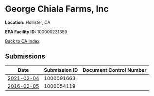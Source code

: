 # George Chiala Farms, Inc

**Location:** Hollister, CA

**EPA Facility ID:** 100000231359

[Back to CA Index](../../index.md)

## Submissions

| Date | Submission ID | Document Control Number |
|------|--------------|-------------------------|
| [2021-02-04](submissions/1000091663.md) | 1000091663 |  |
| [2016-02-05](submissions/1000054119.md) | 1000054119 |  |
